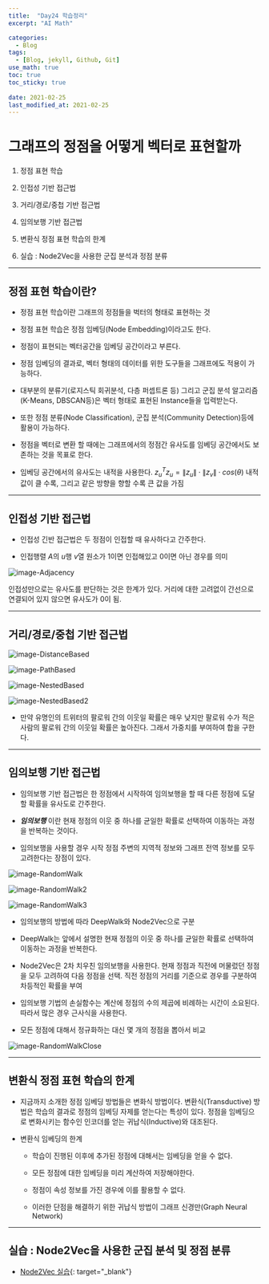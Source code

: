 ```yaml
---
title:  "Day24 학습정리"
excerpt: "AI Math"

categories:
  - Blog
tags:
  - [Blog, jekyll, Github, Git]
use_math: true
toc: true
toc_sticky: true
 
date: 2021-02-25
last_modified_at: 2021-02-25
---
```


# 그래프의 정점을 어떻게 벡터로 표현할까

1. 정점 표현 학습

2. 인접성 기반 접근법

3. 거리/경로/중첩 기반 접근법

4. 임의보행 기반 접근법

5. 변환식 정점 표현 학습의 한계 

6. 실습 : Node2Vec을 사용한 군집 분석과 정점 분류

---

## 정점 표현 학습이란?

* 정점 표현 학습이란 그래프의 정점들을 벅터의 형태로 표현하는 것

* 정점 표현 학습은 정점 임베딩(Node Embedding)이라고도 한다.

* 정점이 표현되는 벡터공간을 임베딩 공간이라고 부른다.

* 정점 임베딩의 결과로, 벡터 형태의 데이터를 위한 도구들을 그래프에도 적용이 가능하다.

* 대부분의 분류기(로지스틱 회귀분석, 다층 퍼셉트론 등) 그리고 군집 분석 알고리즘(K-Means, DBSCAN등)은 벡터 형태로 표현된 Instance들을 입력받는다.

* 또한 정점 분류(Node Classification), 군집 분석(Community Detection)등에 활용이 가능하다.

* 정점을 벡터로 변환 할 때에는 그래프에서의 정점간 유사도를 임베딩 공간에서도 보존하는 것을 목표로 한다.

* 임베딩 공간에서의 유사도는 내적을 사용한다. $z_{u}^{T}z_{u}=\lVert z_{u} \rVert \cdot \lVert z_{v} \rVert \cdot cos(\theta)$ 내적값이 클 수록, 그리고 같은 방향을 향할 수록 큰 값을 가짐

---

## 인접성 기반 접근법

* 인접성 긴반 접근법은 두 정점이 인접할 때 유사하다고 간주한다.

* 인접행렬 $A$의 $u$행 $v$열 원소가 1이면 인접해있고 0이면 아닌 경우를 의미

![image-Adjacency](../../assets/img/boostcamp/Adjacency.png)

인접성만으로는 유사도를 판단하는 것은 한계가 있다. 거리에 대한 고려없이 간선으로 연결되어 있지 않으면 유사도가 0이 됨.

---

## 거리/경로/중첩 기반 접근법

![image-DistanceBased](../../assets/img/boostcamp/DistanceBased.png)

![image-PathBased](../../assets/img/boostcamp/PathBased.png)

![image-NestedBased](../../assets/img/boostcamp/NestedBased.png)

![image-NestedBased2](../../assets/img/boostcamp/NestedBased2.png)

* 만약 유명인의 트위터의 팔로워 간의 이웃일 확률은 매우 낮지만 팔로워 수가 적은 사람의 팔로워 간의 이웃일 확률은 높아진다. 그래서 가중치를 부여하여 합을 구한다.

---

## 임의보행 기반 접근법

* 임의보행 기반 접근법은 한 정점에서 시작하여 임의보행을 할 때 다른 정점에 도달할 확률을 유사도로 간주한다.

* ***임의보행*** 이란 현재 정점의 이웃 중 하나를 균일한 확률로 선택하여 이동하는 과정을 반복하는 것이다.

* 임의보행을 사용할 경우 시작 정점 주변의 지역적 정보와 그래프 전역 정보를 모두 고려한다는 장점이 있다.

![image-RandomWalk](../../assets/img/boostcamp/RandomWalk.png)

![image-RandomWalk2](../../assets/img/boostcamp/RandomWalk2.png)

![image-RandomWalk3](../../assets/img/boostcamp/RandomWalk3.png)

* 임의보행의 방법에 따라 DeepWalk와 Node2Vec으로 구분

* DeepWalk는 앞에서 설명한 현재 정점의 이웃 중 하나를 균일한 확률로 선택하여 이동하는 과정을 반복한다.

* Node2Vec은 2차 치우친 임의보행을 사용한다. 현재 정점과 직전에 머물렀던 정점을 모두 고려하여 다음 정점을 선택. 직전 정점의 거리를 기준으로 경우를 구분하여 차등적인 확률을 부여

* 임의보행 기법의 손실함수는 계산에 정점의 수의 제곱에 비례하는 시간이 소요된다. 따라서 많은 경우 근사식을 사용한다.

* 모든 정점에 대해서 정규화하는 대신 몇 개의 정점을 뽑아서 비교

![image-RandomWalkClose](../../assets/img/boostcamp/RandomWalkClose.png)

---

## 변환식 정점 표현 학습의 한계

* 지금까지 소개한 정점 임베딩 방법들은 변화식 방법이다. 변환식(Transductive) 방법은 학습의 결과로 정점의 임베딩 자제를 얻는다는 특성이 있다. 정점을 임베딩으로 변화시키는 함수인 인코더를 얻는 귀납식(Inductive)와 대조된다.

* 변환식 임베딩의 한계

    * 학습이 진행된 이후에 추가된 정점에 대해서는 임베딩을 얻을 수 없다.

    * 모든 정점에 대한 임베딩을 미리 계산하여 저장해야한다.

    * 정점이 속성 정보를 가진 경우에 이를 활용할 수 없다.

    * 이러한 단점을 해결하기 위한 귀납식 방법이 그래프 신경만(Graph Neural Network)

--- 

## 실습 : Node2Vec을 사용한 군집 분석 및 정점 분류

* [Node2Vec 실습](https://github.com/kyungminkim-dev/boostcamp-ai-tech/blob/main/Week5(Graph)/day24/%EC%8B%A4%EC%8A%B57_ipynb.ipynb){: target="_blank"} 



